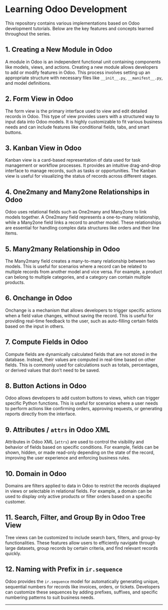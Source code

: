 # Learning Odoo Development

This repository contains various implementations based on Odoo development tutorials. Below are the key features and concepts learned throughout the series.

## 1. Creating a New Module in Odoo
A module in Odoo is an independent functional unit containing components like models, views, and actions. Creating a new module allows developers to add or modify features in Odoo. This process involves setting up an appropriate structure with necessary files like `__init__.py`, `__manifest__.py`, and model definitions.

## 2. Form View in Odoo
The form view is the primary interface used to view and edit detailed records in Odoo. This type of view provides users with a structured way to input data into Odoo models. It is highly customizable to fit various business needs and can include features like conditional fields, tabs, and smart buttons.

## 3. Kanban View in Odoo
Kanban view is a card-based representation of data used for task management or workflow processes. It provides an intuitive drag-and-drop interface to manage records, such as tasks or opportunities. The Kanban view is useful for visualizing the status of records across different stages.

## 4. One2many and Many2one Relationships in Odoo
Odoo uses relational fields such as One2many and Many2one to link models together. A One2many field represents a one-to-many relationship, while a Many2one field links a record to another model. These relationships are essential for handling complex data structures like orders and their line items.

## 5. Many2many Relationship in Odoo
The Many2many field creates a many-to-many relationship between two models. This is useful for scenarios where a record can be related to multiple records from another model and vice versa. For example, a product can belong to multiple categories, and a category can contain multiple products.

## 6. Onchange in Odoo
Onchange is a mechanism that allows developers to trigger specific actions when a field value changes, without saving the record. This is useful for providing real-time feedback to the user, such as auto-filling certain fields based on the input in others.

## 7. Compute Fields in Odoo
Compute fields are dynamically calculated fields that are not stored in the database. Instead, their values are computed in real-time based on other fields. This is commonly used for calculations such as totals, percentages, or derived values that don’t need to be saved.

## 8. Button Actions in Odoo
Odoo allows developers to add custom buttons to views, which can trigger specific Python functions. This is useful for scenarios where a user needs to perform actions like confirming orders, approving requests, or generating reports directly from the interface.

## 9. Attributes / `attrs` in Odoo XML
Attributes in Odoo XML (`attrs`) are used to control the visibility and behavior of fields based on specific conditions. For example, fields can be shown, hidden, or made read-only depending on the state of the record, improving the user experience and enforcing business rules.

## 10. Domain in Odoo
Domains are filters applied to data in Odoo to restrict the records displayed in views or selectable in relational fields. For example, a domain can be used to display only active products or filter orders based on a specific customer.

## 11. Search, Filter, and Group By in Odoo Tree View
Tree views can be customized to include search bars, filters, and group-by functionalities. These features allow users to efficiently navigate through large datasets, group records by certain criteria, and find relevant records quickly.

## 12. Naming with Prefix in `ir.sequence`
Odoo provides the `ir.sequence` model for automatically generating unique, sequential numbers for records like invoices, orders, or tickets. Developers can customize these sequences by adding prefixes, suffixes, and specific numbering patterns to suit business needs.

---
